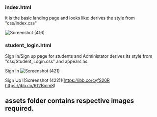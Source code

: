 ### index.html

it is the basic landing page and looks like:
derives the style from "css/index.css"

![Screenshot (416)](https://ibb.co/0FPK3sM)


### student_login.html

Sign In/Sign up page for students and Administator
derives its style from "css/Student_Login.css" and appears as:

Sign In
![Screenshot (421)](https://ibb.co/cyfS20R)

Sign Up
![Screenshot (422)](https://ibb.co/cyfS20R
https://ibb.co/612Bmm8)



## assets folder contains respective images required.
